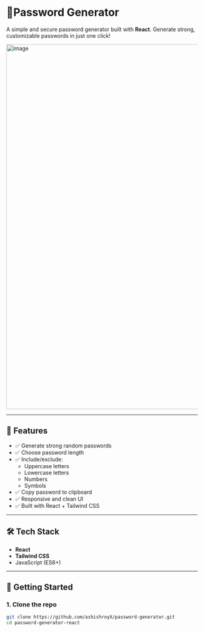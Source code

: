 # 🔐Password Generator

A simple and secure password generator built with **React**. Generate strong, customizable passwords in just one click!

<img width="959" alt="image" src="https://github.com/user-attachments/assets/fbf3542b-6605-4bb0-826c-de7b18f5413d" />


---

## 🚀 Features

- ✅ Generate strong random passwords
- ✅ Choose password length
- ✅ Include/exclude:
  - Uppercase letters
  - Lowercase letters
  - Numbers
  - Symbols
- ✅ Copy password to clipboard
- ✅ Responsive and clean UI
- ✅ Built with React + Tailwind CSS

---

## 🛠️ Tech Stack

- **React**
- **Tailwind CSS**
- JavaScript (ES6+)

---



## 📂 Getting Started

### 1. Clone the repo

```bash
git clone https://github.com/ashishroyX/password-generator.git
cd password-generator-react
